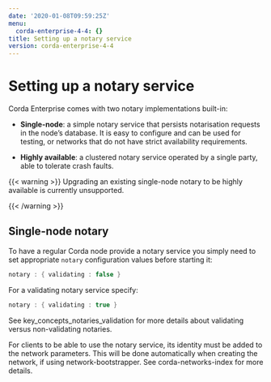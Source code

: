 ```yaml
---
date: '2020-01-08T09:59:25Z'
menu:
  corda-enterprise-4-4: {}
title: Setting up a notary service
version: corda-enterprise-4-4
---
```



# Setting up a notary service

Corda Enterprise comes with two notary implementations built-in:


* **Single-node**: a simple notary service that persists notarisation requests in the node’s database. It is easy to configure
                    and can be used for testing, or networks that do not have strict availability requirements.


* **Highly available**: a clustered notary service operated by a single party, able to tolerate crash faults.



{{< warning >}}
Upgrading an existing single-node notary to be highly available is currently unsupported.

{{< /warning >}}


## Single-node notary

To have a regular Corda node provide a notary service you simply need to set appropriate `notary` configuration values
                before starting it:

```kotlin
notary : { validating : false }
```
For a validating notary service specify:

```kotlin
notary : { validating : true }
```
See key_concepts_notaries_validation for more details about validating versus non-validating notaries.

For clients to be able to use the notary service, its identity must be added to the network parameters. This will be
                done automatically when creating the network, if using network-bootstrapper. See corda-networks-index
                for more details.



